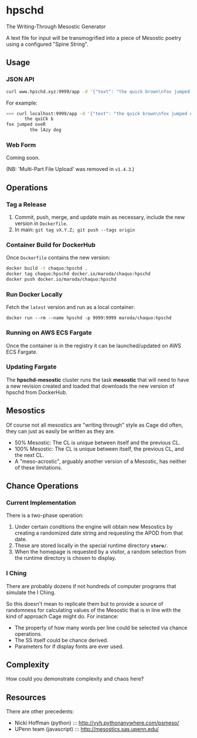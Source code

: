 # hpschd

The Writing-Through Mesostic Generator

A text file for input will be transmogrified into a piece of Mesostic poetry using a configured "Spine String".

## Usage

### JSON API

```zsh
curl www.hpschd.xyz:9999/app -d '{"text": "the quick brown\nfox jumped over\nthe lazy dog\n", "spinestring": "cra"}'
```

For example:

```zsh
>>> curl localhost:9999/app -d '{"text": "the quick brown\nfox jumped over\nthe lazy dog\n", "spinestring": "cra"}'
       the quiCk b
fox jumped oveR
         the lAzy dog
```

### Web Form

Coming soon.

(NB: 'Multi-Part File Upload' was removed in `v1.4.3`.)

## Operations

### Tag a Release

1. Commit, push, merge, and update main as necessary, include the new version in `Dockerfile`.
2. In main: `git tag vX.Y.Z; git push --tags origin`

### Container Build for DockerHub

Once `Dockerfile` contains the new version:

```zsh
docker build -t chaquo:hpschd .
docker tag chaquo:hpschd docker.io/maroda/chaquo:hpschd
docker push docker.io/maroda/chaquo:hpschd
```

### Run Docker Locally

Fetch the `latest` version and run as a local container:

```
docker run --rm --name hpschd -p 9999:9999 maroda/chaquo:hpschd
```

### Running on AWS ECS Fargate

Once the container is in the registry it can be launched/updated on AWS ECS Fargate.

### Updating Fargate

The **hpschd-mesostic** cluster runs the task **mesostic** that will need to have a new revision created and loaded that downloads the new version of hpschd from DockerHub.

## Mesostics

Of course not all mesostics are "writing through" style as Cage did often, they can just as easily be written as they are.

- 50% Mesostic: The CL is unique between itself and the previous CL.
- 100% Mesostic: The CL is unique between itself, the previous CL, and the next CL.
- A "meso-acrostic", arguably another version of a Mesostic, has neither of these limitations.

## Chance Operations

### Current Implementation

There is a two-phase operation:

1. Under certain conditions the engine will obtain new Mesostics by creating a randomized date string and requesting the APOD from that date.
2. These are stored locally in the special runtime directory **`store/`**.
3. When the homepage is requested by a visitor, a random selection from the runtime directory is chosen to display.

### I Ching

There are probably dozens if not hundreds of computer programs that simulate the I Ching.

So this doesn't mean to replicate them but to provide a source of randomness for calculating values of the Mesostic that is in line with the kind of approach Cage might do. For instance:

- The property of how many words per line could be selected via chance operations.
- The SS itself could be chance derived.
- Parameters for if display fonts are ever used.


## Complexity

How could you demonstrate complexity and chaos here?


## Resources

There are other precedents:

- Nicki Hoffman (python) ::: http://vyh.pythonanywhere.com/psmeso/
- UPenn team (javascript) ::: http://mesostics.sas.upenn.edu/

